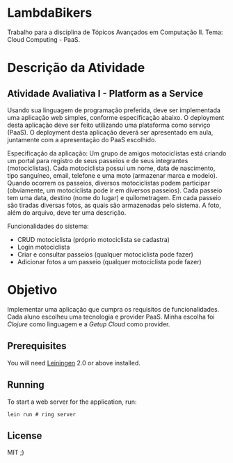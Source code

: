 # LambdaBikers
Trabalho para a disciplina de Tópicos Avançados em Computação II. Tema: Cloud Computing - PaaS.

# Descrição da Atividade

## Atividade Avaliativa I - Platform as a Service

Usando sua linguagem de programação preferida, deve ser implementada uma aplicação web simples, conforme especificação abaixo. O deployment desta aplicação deve ser feito utilizando uma plataforma como serviço (PaaS). O deployment desta aplicação deverá ser apresentado em aula, juntamente com a apresentação do PaaS escolhido.

Especificação da aplicação:
Um grupo de amigos motociclistas está criando um portal para registro de seus passeios e de seus integrantes (motociclistas). Cada motociclista possui um nome, data de nascimento, tipo sanguíneo, email, telefone e uma moto (armazenar marca e modelo). Quando ocorrem os passeios, diversos motociclistas podem participar (obviamente, um motociclista pode ir em diversos passeios). Cada passeio tem uma data, destino (nome do lugar) e quilometragem. Em cada passeio são tiradas diversas fotos, as quais são armazenadas pelo sistema. A foto, além do arquivo, deve ter uma descrição.

Funcionalidades do sistema:
- CRUD motociclista (próprio motociclista se cadastra)
- Login motociclista
- Criar e consultar passeios (qualquer motociclista pode fazer)
- Adicionar fotos a um passeio (qualquer motociclista pode fazer)

# Objetivo

Implementar uma aplicação que cumpra os requisitos de funcionalidades. Cada aluno escolheu uma tecnologia e provider PaaS. Minha escolha foi *Clojure* como linguagem e a *Getup Cloud* como provider.

## Prerequisites

You will need [Leiningen][1] 2.0 or above installed.

[1]: https://github.com/technomancy/leiningen

## Running

To start a web server for the application, run:

    lein run # ring server

## License

MIT ;)
